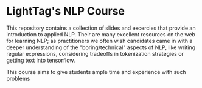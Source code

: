 # LightTag's NLP Course
This repository contains a collection of slides and excercies that provide an introduction to applied NLP. 
Their are many excellent resources on the web for learning NLP; as practitioners we often wish candidates came in with a deeper
understanding of the "boring/technical" aspects of NLP, like writing regular expressions, considering tradeoffs in tokenization
strategies or getting text into tensorflow.

This course aims to give students ample time and experience with such problems

